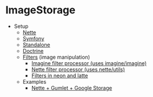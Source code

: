 # ImageStorage

- Setup
  - [Nette](nette.md)
  - [Symfony](symfony.md)
  - [Standalone](standalone.md)
  - [Doctrine](doctrine.md)
  - [Filters](filters.md) (image manipulation)
    - [Imagine filter processor (uses imagine/imagine)](imagine.md)
    - [Nette filter processor (uses nette/utils)](nette-processor.md)
    - [Filters in neon and latte](neon-filters.md)
  - Examples
    - [Nette + Gumlet + Google Storage](examples/nette-gumlet-googleStorage.md)


